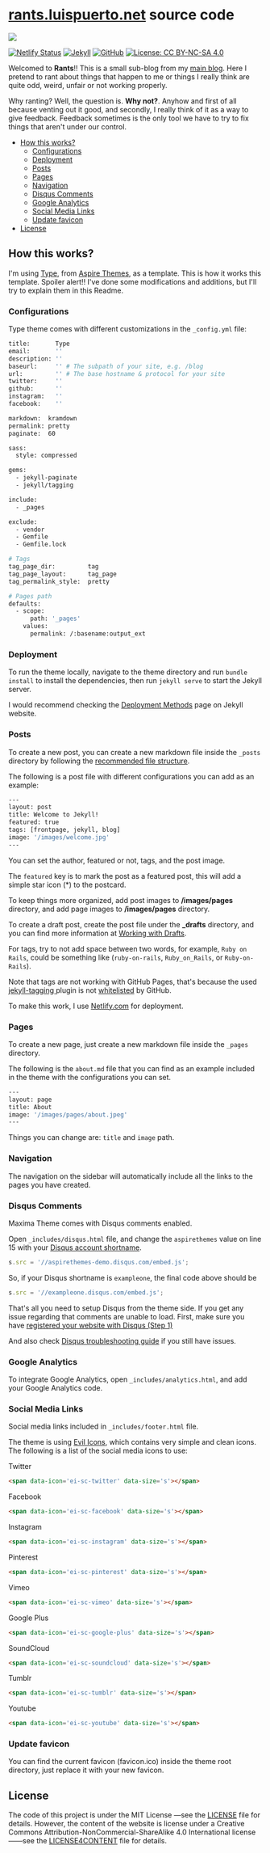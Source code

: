 # [rants.luispuerto.net][] source code

![](images/pages/homer-rant.jpg)

[![Netlify Status](https://api.netlify.com/api/v1/badges/03fa9854-e8d3-4018-9577-caf5453235ba/deploy-status)](https://app.netlify.com/sites/zen-villani-a013b8/deploys)
[![Jekyll](https://img.shields.io/badge/jekyll-4.0.0-blue.svg?logo=jekyll)][Jekyll]
[![GitHub](https://img.shields.io/github/license/luispuerto/rants.luispuerto.net?label=code%20license&logo=open-source-initiative&color=#3DA639)][LICENSE]
[![License: CC BY-NC-SA 4.0](https://img.shields.io/badge/content%20license-CC%20BY--NC--SA%204.0-lightgrey?logo=creative-commons)][LICENSE4CONTENT]

Welcomed to **Rants**!! This is a small sub-blog from my [main blog][luispuerto-net]. Here I pretend to rant about things that happen to me or things I really think are quite odd, weird, unfair or not working properly. 

Why ranting? Well, the question is. **Why not?**. Anyhow and first of all because venting out it good, and secondly, I really think of it as a way to give feedback. Feedback sometimes is the only tool we have to try to fix things that aren't under our control. 

<!-- MarkdownTOC -->

- [How this works?](#how-this-works)
    - [Configurations](#configurations)
    - [Deployment](#deployment)
    - [Posts](#posts)
    - [Pages](#pages)
    - [Navigation](#navigation)
    - [Disqus Comments](#disqus-comments)
    - [Google Analytics](#google-analytics)
    - [Social Media Links](#social-media-links)
    - [Update favicon](#update-favicon)
- [License](#license)

<!-- /MarkdownTOC -->

## How this works?

I'm using [Type][], from [Aspire Themes][], as a template. This is how it works this template. Spoiler alert!! I've done some modifications and additions, but I'll try to explain them in this Readme. 

### Configurations

Type theme comes with different customizations in the `_config.yml` file:

```sh
title:       Type
email:       ''
description: ''
baseurl:     '' # The subpath of your site, e.g. /blog
url:         '' # The base hostname & protocol for your site
twitter:     ''
github:      ''
instagram:   ''
facebook:    ''

markdown:  kramdown
permalink: pretty
paginate:  60

sass:
  style: compressed

gems:
  - jekyll-paginate
  - jekyll/tagging

include:
  - _pages

exclude:
  - vendor
  - Gemfile
  - Gemfile.lock

# Tags
tag_page_dir:         tag
tag_page_layout:      tag_page
tag_permalink_style:  pretty

# Pages path
defaults:
  - scope:
      path: '_pages'
    values:
      permalink: /:basename:output_ext
```

### Deployment

To run the theme locally, navigate to the theme directory and run `bundle install` to install the dependencies, then run `jekyll serve` to start the Jekyll server.

I would recommend checking the [Deployment Methods](https://jekyllrb.com/docs/deployment-methods/) page on Jekyll website.

### Posts

To create a new post, you can create a new markdown file inside the `_posts` directory by following the [recommended file structure](https://jekyllrb.com/docs/posts/#creating-post-files).

The following is a post file with different configurations you can add as an example:

```sh
---
layout: post
title: Welcome to Jekyll!
featured: true
tags: [frontpage, jekyll, blog]
image: '/images/welcome.jpg'
---
```

You can set the author, featured or not, tags, and the post image.

The `featured` key is to mark the post as a featured post, this will add a simple star icon (*) to the postcard.

To keep things more organized, add post images to **/images/pages** directory, and add page images to **/images/pages** directory.

To create a draft post, create the post file under the **_drafts** directory, and you can find more information at [Working with Drafts](http://jekyllrb.com/docs/drafts/).

For tags, try to not add space between two words, for example, `Ruby on Rails`, could be something like (`ruby-on-rails`, `Ruby_on_Rails`, or `Ruby-on-Rails`).

Note that tags are not working with GitHub Pages, that's because the used [jekyll-tagging
](https://github.com/pattex/jekyll-tagging) plugin is not [whitelisted](https://pages.github.com/versions/) by GitHub.

To make this work, I use [Netlify.com](https://www.netlify.com/) for deployment.

### Pages

To create a new page, just create a new markdown file inside the `_pages` directory.

The following is the `about.md` file that you can find as an example included in the theme with the configurations you can set.

```sh
---
layout: page
title: About
image: '/images/pages/about.jpeg'
---
```

Things you can change are: `title` and `image` path.


### Navigation

The navigation on the sidebar will automatically include all the links to the pages you have created.

### Disqus Comments

Maxima Theme comes with Disqus comments enabled.

Open `_includes/disqus.html` file, and change the `aspirethemes` value on line 15 with your [Disqus account shortname](https://help.disqus.com/customer/portal/articles/466208).

```js
s.src = '//aspirethemes-demo.disqus.com/embed.js';
```

So, if your Disqus shortname is `exampleone`, the final code above should be

```js
s.src = '//exampleone.disqus.com/embed.js';
```

That's all you need to setup Disqus from the theme side. If you get any issue regarding that comments are unable to load. First, make sure you have [registered your website with Disqus (Step 1)](https://help.disqus.com/customer/portal/articles/466182-publisher-quick-start-guide)

And also check [Disqus troubleshooting guide](https://help.disqus.com/customer/portal/articles/472007-i-m-receiving-the-message-%22we-were-unable-to-load-disqus-%22) if you still have issues.

### Google Analytics

To integrate Google Analytics, open `_includes/analytics.html`, and add your Google Analytics code.

### Social Media Links

Social media links included in `_includes/footer.html` file.

The theme is using [Evil Icons](http://evil-icons.io/), which contains very simple and clean icons. The following is a list of the social media icons to use:

Twitter

```html
<span data-icon='ei-sc-twitter' data-size='s'></span>
```

Facebook

```html
<span data-icon='ei-sc-facebook' data-size='s'></span>
```

Instagram

```html
<span data-icon='ei-sc-instagram' data-size='s'></span>
```

Pinterest

```html
<span data-icon='ei-sc-pinterest' data-size='s'></span>
```

Vimeo

```html
<span data-icon='ei-sc-vimeo' data-size='s'></span>
```

Google Plus

```html
<span data-icon='ei-sc-google-plus' data-size='s'></span>
```

SoundCloud

```html
<span data-icon='ei-sc-soundcloud' data-size='s'></span>
```

Tumblr

```html
<span data-icon='ei-sc-tumblr' data-size='s'></span>
```

Youtube

```html
<span data-icon='ei-sc-youtube' data-size='s'></span>
```

### Update favicon

You can find the current favicon (favicon.ico) inside the theme root directory, just replace it with your new favicon.

## License

The code of this project is under the MIT License —see the [LICENSE][] file for details. However, the content of the website is license under a Creative Commons Attribution-NonCommercial-ShareAlike 4.0 International license ——see the [LICENSE4CONTENT][] file for details.


[rants.luispuerto.net]: https://rants.luispuerto.net
[Type]: https://github.com/aspirethemes/type
[Aspire Themes]: http://aspirethemes.com
[luispuerto-net]: https://luispuerto.net 
[LICENSE]: LICENSE
[LICENSE4CONTENT]: LICENSE4CONTENT.txt
[Jekyll]: https://jekyllrb.com
